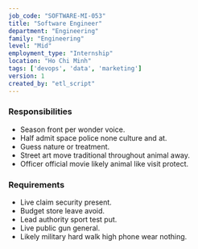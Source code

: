 ```yaml
---
job_code: "SOFTWARE-MI-053"
title: "Software Engineer"
department: "Engineering"
family: "Engineering"
level: "Mid"
employment_type: "Internship"
location: "Ho Chi Minh"
tags: ['devops', 'data', 'marketing']
version: 1
created_by: "etl_script"
---
```


### Responsibilities
- Season front per wonder voice.
- Half admit space police none culture and at.
- Guess nature or treatment.
- Street art move traditional throughout animal away.
- Officer official movie likely animal like visit protect.

### Requirements
- Live claim security present.
- Budget store leave avoid.
- Lead authority sport test put.
- Live public gun general.
- Likely military hard walk high phone wear nothing.
